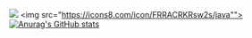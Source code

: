 ![](https://komarev.com/ghpvc/?username=arifmamon&color=green)
<img src="https://icons8.com/icon/FRRACRKRsw2s/java"">
[![Anurag's GitHub stats](https://github-readme-stats.vercel.app/api?username=arifmamon&show_icons=true&theme=radical)](https://github.com/anuraghazra/github-readme-stats)

